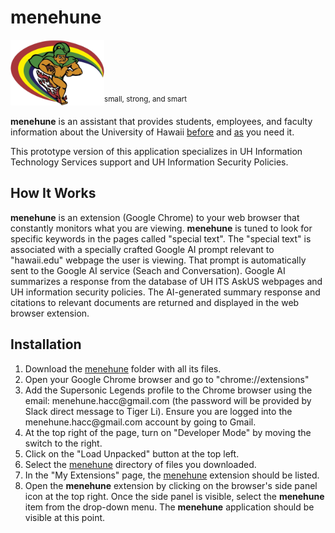 <h1>menehune</h1>
<img src="https://github.com/HACC2023/Supersonic-Legends/blob/main/uhmenehune-transparent.png" style="width:150;"/><sup>small, strong, and smart</sup>
<p><b>menehune</b> is an assistant that provides students, employees, and faculty information about the University of Hawaii <u>before</u> and <u>as</u> you need it.</p>
<p>This prototype version of this application specializes in UH Information Technology Services support and UH Information Security Policies.</p>
<h2>How It Works</h2>
<p><b>menehune</b> is an extension (Google Chrome) to your web browser that constantly monitors what you are viewing.  <b>menehune</b> is tuned to look for specific keywords in the pages called "special text".  The "special text" is associated with a specially crafted Google AI prompt relevant to "hawaii.edu" webpage the user is viewing.  That prompt is automatically sent to the Google AI service (Seach and Conversation).  Google AI summarizes a response from the database of UH ITS AskUS webpages and UH information security policies.  The AI-generated summary response and citations to relevant documents are returned and displayed in the web browser extension.</p>
<h2>Installation</h2>
<ol>
  <li>Download the <u>menehune</u> folder with all its files.</li>
  <li>Open your Google Chrome browser and go to "chrome://extensions"</li>
  <li>Add the Supersonic Legends profile to the Chrome browser using the email: menehune.hacc@gmail.com (the password will be provided by Slack direct message to Tiger Li).  Ensure you are logged into the menehune.hacc@gmail.com account by going to Gmail.</li>
  <li>At the top right of the page, turn on "Developer Mode" by moving the switch to the right.</li>
  <li>Click on the "Load Unpacked" button at the top left.</li>
  <li>Select the <u>menehune</u> directory of files you downloaded.</li>
  <li>In the "My Extensions" page, the <u>menehune</u> extension should be listed.</li>
  <li>Open the <b>menehune</b> extension by clicking on the browser's side panel icon at the top right.  Once the side panel is visible, select the <b>menehune</b> item from the drop-down menu.  The <b>menehune</b> application should be visible at this point.</li>  
</ol>
